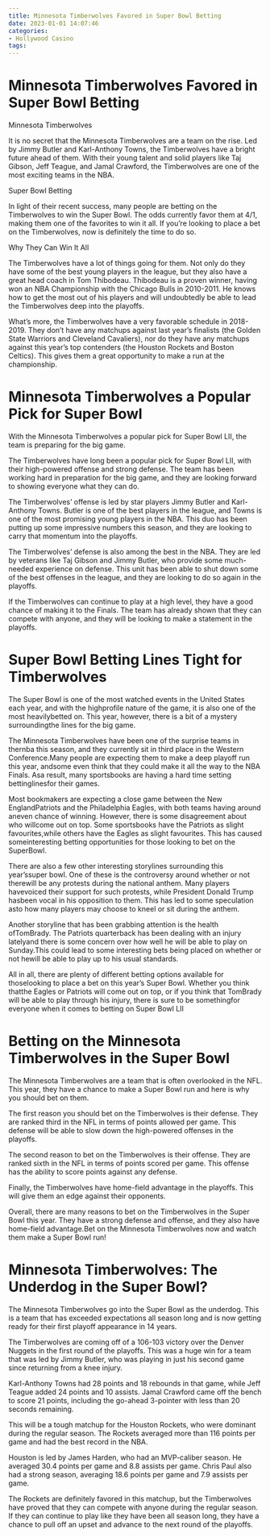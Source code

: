 ```yaml
---
title: Minnesota Timberwolves Favored in Super Bowl Betting
date: 2023-01-01 14:07:46
categories:
- Hollywood Casino
tags:
---
```



#  Minnesota Timberwolves Favored in Super Bowl Betting

Minnesota Timberwolves

It is no secret that the Minnesota Timberwolves are a team on the rise. Led by Jimmy Butler and Karl-Anthony Towns, the Timberwolves have a bright future ahead of them. With their young talent and solid players like Taj Gibson, Jeff Teague, and Jamal Crawford, the Timberwolves are one of the most exciting teams in the NBA.

Super Bowl Betting

In light of their recent success, many people are betting on the Timberwolves to win the Super Bowl. The odds currently favor them at 4/1, making them one of the favorites to win it all. If you’re looking to place a bet on the Timberwolves, now is definitely the time to do so.

Why They Can Win It All

The Timberwolves have a lot of things going for them. Not only do they have some of the best young players in the league, but they also have a great head coach in Tom Thibodeau. Thibodeau is a proven winner, having won an NBA Championship with the Chicago Bulls in 2010-2011. He knows how to get the most out of his players and will undoubtedly be able to lead the Timberwolves deep into the playoffs.

What’s more, the Timberwolves have a very favorable schedule in 2018-2019. They don’t have any matchups against last year’s finalists (the Golden State Warriors and Cleveland Cavaliers), nor do they have any matchups against this year’s top contenders (the Houston Rockets and Boston Celtics). This gives them a great opportunity to make a run at the championship.

#  Minnesota Timberwolves a Popular Pick for Super Bowl

With the Minnesota Timberwolves a popular pick for Super Bowl LII, the team is preparing for the big game.

The Timberwolves have long been a popular pick for Super Bowl LII, with their high-powered offense and strong defense. The team has been working hard in preparation for the big game, and they are looking forward to showing everyone what they can do.

The Timberwolves’ offense is led by star players Jimmy Butler and Karl-Anthony Towns. Butler is one of the best players in the league, and Towns is one of the most promising young players in the NBA. This duo has been putting up some impressive numbers this season, and they are looking to carry that momentum into the playoffs.

The Timberwolves’ defense is also among the best in the NBA. They are led by veterans like Taj Gibson and Jimmy Butler, who provide some much-needed experience on defense. This unit has been able to shut down some of the best offenses in the league, and they are looking to do so again in the playoffs.

If the Timberwolves can continue to play at a high level, they have a good chance of making it to the Finals. The team has already shown that they can compete with anyone, and they will be looking to make a statement in the playoffs.

#  Super Bowl Betting Lines Tight for Timberwolves

The Super Bowl is one of the most watched events in the United States each year, and with the highprofile nature of the game, it is also one of the most heavilybetted on. This year, however, there is a bit of a mystery surroundingthe lines for the big game.

The Minnesota Timberwolves have been one of the surprise teams in thernba this season, and they currently sit in third place in the Western Conference.Many people are expecting them to make a deep playoff run this year, andsome even think that they could make it all the way to the NBA Finals. Asa result, many sportsbooks are having a hard time setting bettinglinesfor their games.

Most bookmakers are expecting a close game between the New EnglandPatriots and the Philadelphia Eagles, with both teams having around aneven chance of winning. However, there is some disagreement about who willcome out on top. Some sportsbooks have the Patriots as slight favourites,while others have the Eagles as slight favourites. This has caused someinteresting betting opportunities for those looking to bet on the SuperBowl.

There are also a few other interesting storylines surrounding this year’ssuper bowl. One of these is the controversy around whether or not therewill be any protests during the national anthem. Many players havevoiced their support for such protests, while President Donald Trump hasbeen vocal in his opposition to them. This has led to some speculation asto how many players may choose to kneel or sit during the anthem.

Another storyline that has been grabbing attention is the health ofTomBrady. The Patriots quarterback has been dealing with an injury latelyand there is some concern over how well he will be able to play on Sunday.This could lead to some interesting bets being placed on whether or not hewill be able to play up to his usual standards.

All in all, there are plenty of different betting options available for thoselooking to place a bet on this year’s Super Bowl. Whether you think thatthe Eagles or Patriots will come out on top, or if you think that TomBrady will be able to play through his injury, there is sure to be somethingfor everyone when it comes to betting on Super Bowl LII

#  Betting on the Minnesota Timberwolves in the Super Bowl

The Minnesota Timberwolves are a team that is often overlooked in the NFL. This year, they have a chance to make a Super Bowl run and here is why you should bet on them.

The first reason you should bet on the Timberwolves is their defense. They are ranked third in the NFL in terms of points allowed per game. This defense will be able to slow down the high-powered offenses in the playoffs.

The second reason to bet on the Timberwolves is their offense. They are ranked sixth in the NFL in terms of points scored per game. This offense has the ability to score points against any defense.

Finally, the Timberwolves have home-field advantage in the playoffs. This will give them an edge against their opponents.

Overall, there are many reasons to bet on the Timberwolves in the Super Bowl this year. They have a strong defense and offense, and they also have home-field advantage.Bet on the Minnesota Timberwolves now and watch them make a Super Bowl run!

#  Minnesota Timberwolves: The Underdog in the Super Bowl?

The Minnesota Timberwolves go into the Super Bowl as the underdog. This is a team that has exceeded expectations all season long and is now getting ready for their first playoff appearance in 14 years.

The Timberwolves are coming off of a 106-103 victory over the Denver Nuggets in the first round of the playoffs. This was a huge win for a team that was led by Jimmy Butler, who was playing in just his second game since returning from a knee injury.

Karl-Anthony Towns had 28 points and 18 rebounds in that game, while Jeff Teague added 24 points and 10 assists. Jamal Crawford came off the bench to score 21 points, including the go-ahead 3-pointer with less than 20 seconds remaining.

This will be a tough matchup for the Houston Rockets, who were dominant during the regular season. The Rockets averaged more than 116 points per game and had the best record in the NBA.

Houston is led by James Harden, who had an MVP-caliber season. He averaged 30.4 points per game and 8.8 assists per game. Chris Paul also had a strong season, averaging 18.6 points per game and 7.9 assists per game.

The Rockets are definitely favored in this matchup, but the Timberwolves have proved that they can compete with anyone during the regular season. If they can continue to play like they have been all season long, they have a chance to pull off an upset and advance to the next round of the playoffs.